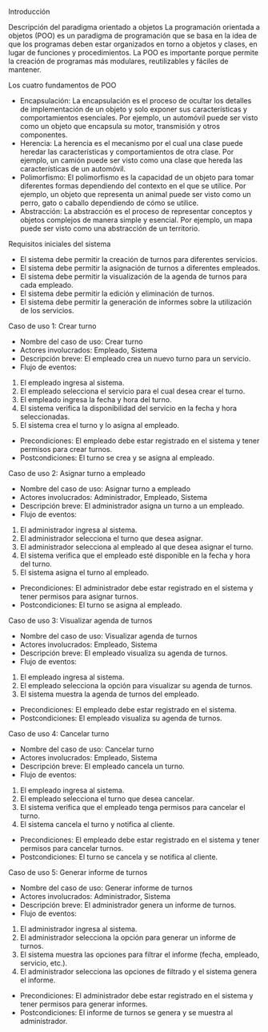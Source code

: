  Introducción


 Descripción del paradigma orientado a objetos
La programación orientada a objetos (POO) es un paradigma de programación que se basa en la idea de que los programas deben estar organizados en torno a objetos y clases, en lugar de funciones y procedimientos. La POO es importante porque permite la creación de programas más modulares, reutilizables y fáciles de mantener.


 Los cuatro fundamentos de POO
- Encapsulación: La encapsulación es el proceso de ocultar los detalles de implementación de un objeto y solo exponer sus características y comportamientos esenciales. Por ejemplo, un automóvil puede ser visto como un objeto que encapsula su motor, transmisión y otros componentes.
- Herencia: La herencia es el mecanismo por el cual una clase puede heredar las características y comportamientos de otra clase. Por ejemplo, un camión puede ser visto como una clase que hereda las características de un automóvil.
- Polimorfismo: El polimorfismo es la capacidad de un objeto para tomar diferentes formas dependiendo del contexto en el que se utilice. Por ejemplo, un objeto que representa un animal puede ser visto como un perro, gato o caballo dependiendo de cómo se utilice.
- Abstracción: La abstracción es el proceso de representar conceptos y objetos complejos de manera simple y esencial. Por ejemplo, un mapa puede ser visto como una abstracción de un territorio.


 Requisitos iniciales del sistema
- El sistema debe permitir la creación de turnos para diferentes servicios.
- El sistema debe permitir la asignación de turnos a diferentes empleados.
- El sistema debe permitir la visualización de la agenda de turnos para cada empleado.
- El sistema debe permitir la edición y eliminación de turnos.
- El sistema debe permitir la generación de informes sobre la utilización de los servicios.

Caso de uso 1: Crear turno
- Nombre del caso de uso: Crear turno
- Actores involucrados: Empleado, Sistema
- Descripción breve: El empleado crea un nuevo turno para un servicio.
- Flujo de eventos:
1. El empleado ingresa al sistema.
2. El empleado selecciona el servicio para el cual desea crear el turno.
3. El empleado ingresa la fecha y hora del turno.
4. El sistema verifica la disponibilidad del servicio en la fecha y hora seleccionadas.
5. El sistema crea el turno y lo asigna al empleado.
- Precondiciones: El empleado debe estar registrado en el sistema y tener permisos para crear turnos.
- Postcondiciones: El turno se crea y se asigna al empleado.


Caso de uso 2: Asignar turno a empleado
- Nombre del caso de uso: Asignar turno a empleado
- Actores involucrados: Administrador, Empleado, Sistema
- Descripción breve: El administrador asigna un turno a un empleado.
- Flujo de eventos:
1. El administrador ingresa al sistema.
2. El administrador selecciona el turno que desea asignar.
3. El administrador selecciona al empleado al que desea asignar el turno.
4. El sistema verifica que el empleado esté disponible en la fecha y hora del turno.
5. El sistema asigna el turno al empleado.
- Precondiciones: El administrador debe estar registrado en el sistema y tener permisos para asignar turnos.
- Postcondiciones: El turno se asigna al empleado.


Caso de uso 3: Visualizar agenda de turnos
- Nombre del caso de uso: Visualizar agenda de turnos
- Actores involucrados: Empleado, Sistema
- Descripción breve: El empleado visualiza su agenda de turnos.
- Flujo de eventos:
1. El empleado ingresa al sistema.
2. El empleado selecciona la opción para visualizar su agenda de turnos.
3. El sistema muestra la agenda de turnos del empleado.
- Precondiciones: El empleado debe estar registrado en el sistema.
- Postcondiciones: El empleado visualiza su agenda de turnos.


 Caso de uso 4: Cancelar turno
- Nombre del caso de uso: Cancelar turno
- Actores involucrados: Empleado, Sistema
- Descripción breve: El empleado cancela un turno.
- Flujo de eventos:
1. El empleado ingresa al sistema.
2. El empleado selecciona el turno que desea cancelar.
3. El sistema verifica que el empleado tenga permisos para cancelar el turno.
4. El sistema cancela el turno y notifica al cliente.
- Precondiciones: El empleado debe estar registrado en el sistema y tener permisos para cancelar turnos.
- Postcondiciones: El turno se cancela y se notifica al cliente.


Caso de uso 5: Generar informe de turnos
- Nombre del caso de uso: Generar informe de turnos
- Actores involucrados: Administrador, Sistema
- Descripción breve: El administrador genera un informe de turnos.
- Flujo de eventos:
1. El administrador ingresa al sistema.
2. El administrador selecciona la opción para generar un informe de turnos.
3. El sistema muestra las opciones para filtrar el informe (fecha, empleado, servicio, etc.).
4. El administrador selecciona las opciones de filtrado y el sistema genera el informe.
- Precondiciones: El administrador debe estar registrado en el sistema y tener permisos para generar informes.
- Postcondiciones: El informe de turnos se genera y se muestra al administrador.
